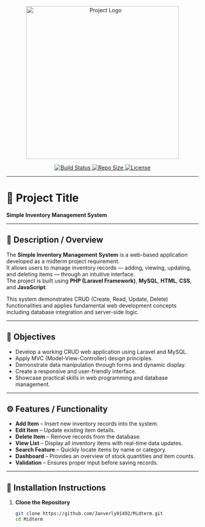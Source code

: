 <p align="center">
    <a href="https://github.com/Janverly01492/Midterm" target="_blank">
        <img src="https://raw.githubusercontent.com/laravel/art/master/logo-lockup/5%20SVG/2%20CMYK/1%20Full%20Color/laravel-logolockup-cmyk-red.svg" width="400" alt="Project Logo">
    </a>
</p>

<p align="center">
    <a href="https://github.com/Janverly01492/Midterm/actions">
        <img src="https://img.shields.io/github/workflow/status/Janverly01492/Midterm/CI-Build" alt="Build Status">
    </a>
    <a href="https://github.com/Janverly01492/Midterm">
        <img src="https://img.shields.io/github/repo-size/Janverly01492/Midterm" alt="Repo Size">
    </a>
    <a href="https://opensource.org/licenses/MIT">
        <img src="https://img.shields.io/badge/license-MIT-blue.svg" alt="License">
    </a>
</p>

---

# 📘 Project Title
**Simple Inventory Management System**

---

## 🧾 Description / Overview
The **Simple Inventory Management System** is a web-based application developed as a midterm project requirement.  
It allows users to manage inventory records — adding, viewing, updating, and deleting items — through an intuitive interface.  
The project is built using **PHP (Laravel Framework)**, **MySQL**, **HTML**, **CSS**, and **JavaScript**.

This system demonstrates CRUD (Create, Read, Update, Delete) functionalities and applies fundamental web development concepts including database integration and server-side logic.

---

## 🎯 Objectives
- Develop a working CRUD web application using Laravel and MySQL.  
- Apply MVC (Model-View-Controller) design principles.  
- Demonstrate data manipulation through forms and dynamic display.  
- Create a responsive and user-friendly interface.  
- Showcase practical skills in web programming and database management.

---

## ⚙️ Features / Functionality
- **Add Item** – Insert new inventory records into the system.  
- **Edit Item** – Update existing item details.  
- **Delete Item** – Remove records from the database.  
- **View List** – Display all inventory items with real-time data updates.  
- **Search Feature** – Quickly locate items by name or category.  
- **Dashboard** – Provides an overview of stock quantities and item counts.  
- **Validation** – Ensures proper input before saving records.  

---

## 🧩 Installation Instructions

1. **Clone the Repository**
   ```bash
   git clone https://github.com/Janverly01492/Midterm.git
   cd Midterm
